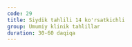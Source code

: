 ```yaml
---
code: 29
title: Siydik tahlili 14 ko'rsatkichli
group: Umumiy klinik tahlillar
duration: 30-60 daqiqa
---
```


